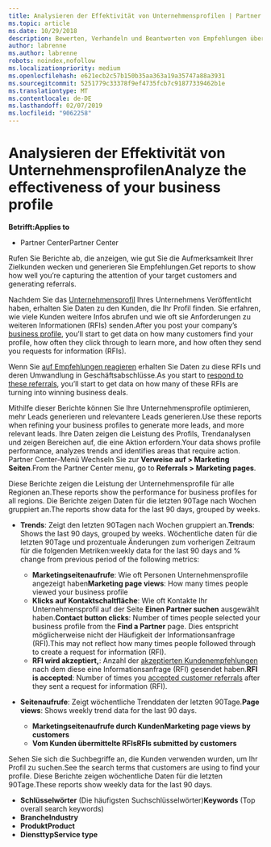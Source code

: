 ```yaml
---
title: Analysieren der Effektivität von Unternehmensprofilen | Partner Center
ms.topic: article
ms.date: 10/29/2018
description: Bewerten, Verhandeln und Beantworten von Empfehlungen über Partner Center.
author: labrenne
ms.author: labrenne
robots: noindex,nofollow
ms.localizationpriority: medium
ms.openlocfilehash: e621ecb2c57b150b35aa363a19a35747a88a3931
ms.sourcegitcommit: 5251779c33378f9ef4735fcb7c91877339462b1e
ms.translationtype: MT
ms.contentlocale: de-DE
ms.lasthandoff: 02/07/2019
ms.locfileid: "9062258"
---
```

# <a name="analyze-the-effectiveness-of-your-business-profile"></a><span data-ttu-id="92987-103">Analysieren der Effektivität von Unternehmensprofilen</span><span class="sxs-lookup"><span data-stu-id="92987-103">Analyze the effectiveness of your business profile</span></span>
<!-- 
https://go.microsoft.com/fwlink/?linkid=849120
-->

**<span data-ttu-id="92987-104">Betrifft:</span><span class="sxs-lookup"><span data-stu-id="92987-104">Applies to</span></span>**

-  <span data-ttu-id="92987-105">Partner Center</span><span class="sxs-lookup"><span data-stu-id="92987-105">Partner Center</span></span>

<span data-ttu-id="92987-106">Rufen Sie Berichte ab, die anzeigen, wie gut Sie die Aufmerksamkeit Ihrer Zielkunden wecken und generieren Sie Empfehlungen.</span><span class="sxs-lookup"><span data-stu-id="92987-106">Get reports to show how well you’re capturing the attention of your target customers and generating referrals.</span></span>

<span data-ttu-id="92987-107">Nachdem Sie das [Unternehmensprofil](create-a-marketing-profile.md) Ihres Unternehmens Veröffentlicht haben, erhalten Sie Daten zu den Kunden, die Ihr Profil finden. Sie erfahren, wie viele Kunden weitere Infos abrufen und wie oft sie Anforderungen zu weiteren Informationen (RFIs) senden.</span><span class="sxs-lookup"><span data-stu-id="92987-107">After you post your company’s [business profile](create-a-marketing-profile.md), you’ll start to get data on how many customers find your profile, how often they click through to learn more, and how often they send you requests for information (RFIs).</span></span> 

<span data-ttu-id="92987-108">Wenn Sie [auf Empfehlungen reagieren](responding-to-referrals.md) erhalten Sie Daten zu diese RFIs und deren Umwandlung in Geschäftsabschlüsse.</span><span class="sxs-lookup"><span data-stu-id="92987-108">As you start to [respond to these referrals](responding-to-referrals.md), you’ll start to get data on how many of these RFIs are turning into winning business deals.</span></span>

<span data-ttu-id="92987-109">Mithilfe dieser Berichte können Sie Ihre Unternehmensprofile optimieren, mehr Leads generieren und relevantere Leads generieren.</span><span class="sxs-lookup"><span data-stu-id="92987-109">Use these reports when refining your business profiles to generate more leads, and more relevant leads.</span></span> <span data-ttu-id="92987-110">Ihre Daten zeigen die Leistung des Profils, Trendanalysen und zeigen Bereichen auf, die eine Aktion erfordern.</span><span class="sxs-lookup"><span data-stu-id="92987-110">Your data shows profile performance, analyzes trends and identifies areas that require action.</span></span> <span data-ttu-id="92987-111">Partner Center-Menü Wechseln Sie zur **Verweise auf > Marketing Seiten**.</span><span class="sxs-lookup"><span data-stu-id="92987-111">From the Partner Center menu, go to **Referrals > Marketing pages**.</span></span>

<span data-ttu-id="92987-112">Diese Berichte zeigen die Leistung der Unternehmensprofile für alle Regionen an.</span><span class="sxs-lookup"><span data-stu-id="92987-112">These reports show the performance for business profiles for all regions.</span></span> <span data-ttu-id="92987-113">Die Berichte zeigen Daten für die letzten 90Tage nach Wochen gruppiert an.</span><span class="sxs-lookup"><span data-stu-id="92987-113">The reports show data for the last 90 days, grouped by weeks.</span></span>

*  <span data-ttu-id="92987-114">**Trends**: Zeigt den letzten 90Tagen nach Wochen gruppiert an.</span><span class="sxs-lookup"><span data-stu-id="92987-114">**Trends**: Shows the last 90 days, grouped by weeks.</span></span> <span data-ttu-id="92987-115">Wöchentliche daten für die letzten 90Tage und prozentuale Änderungen zum vorherigen Zeitraum für die folgenden Metriken:</span><span class="sxs-lookup"><span data-stu-id="92987-115">weekly data for the last 90 days and % change from previous period of the following metrics:</span></span>

   * <span data-ttu-id="92987-116">**Marketingseitenaufrufe**: Wie oft Personen Unternehmensprofile angezeigt haben</span><span class="sxs-lookup"><span data-stu-id="92987-116">**Marketing page views**: How many times people viewed your business profile</span></span>
   * <span data-ttu-id="92987-117">**Klicks auf Kontaktschaltfläche**: Wie oft Kontakte Ihr Unternehmensprofil auf der Seite **Einen Partner suchen** ausgewählt haben.</span><span class="sxs-lookup"><span data-stu-id="92987-117">**Contact button clicks**: Number of times people selected your business profile from the **Find a Partner** page.</span></span> <span data-ttu-id="92987-118">Dies entspricht möglicherweise nicht der Häufigkeit der Informationsanfrage (RFI).</span><span class="sxs-lookup"><span data-stu-id="92987-118">This may not reflect how many times people followed through to create a request for information (RFI).</span></span>
   * <span data-ttu-id="92987-119">**RFI wird akzeptiert,**: Anzahl der [akzeptierten Kundenempfehlungen](responding-to-referrals.md) nach dem diese eine Informationsanfrage (RFI) gesendet haben.</span><span class="sxs-lookup"><span data-stu-id="92987-119">**RFI is accepted**: Number of times you [accepted customer referrals](responding-to-referrals.md) after they sent a request for information (RFI).</span></span>


*  <span data-ttu-id="92987-120">**Seitenaufrufe**: Zeigt wöchentliche Trenddaten der letzten 90Tage.</span><span class="sxs-lookup"><span data-stu-id="92987-120">**Page views**: Shows weekly trend data for the last 90 days.</span></span>
   *  **<span data-ttu-id="92987-121">Marketingseitenaufrufe durch Kunden</span><span class="sxs-lookup"><span data-stu-id="92987-121">Marketing page views by customers</span></span>**
   *  **<span data-ttu-id="92987-122">Vom Kunden übermittelte RFIs</span><span class="sxs-lookup"><span data-stu-id="92987-122">RFIs submitted by customers</span></span>**

<span data-ttu-id="92987-123">Sehen Sie sich die Suchbegriffe an, die Kunden verwenden wurden, um Ihr Profil zu suchen.</span><span class="sxs-lookup"><span data-stu-id="92987-123">See the search terms that customers are using to find your profile.</span></span> <span data-ttu-id="92987-124">Diese Berichte zeigen wöchentliche Daten für die letzten 90Tage.</span><span class="sxs-lookup"><span data-stu-id="92987-124">These reports show weekly data for the last 90 days.</span></span>

*  <span data-ttu-id="92987-125">**Schlüsselwörter** (Die häufigsten Suchschlüsselwörter)</span><span class="sxs-lookup"><span data-stu-id="92987-125">**Keywords** (Top overall search keywords)</span></span> 
*  **<span data-ttu-id="92987-126">Branche</span><span class="sxs-lookup"><span data-stu-id="92987-126">Industry</span></span>**
*  **<span data-ttu-id="92987-127">Produkt</span><span class="sxs-lookup"><span data-stu-id="92987-127">Product</span></span>**
*  **<span data-ttu-id="92987-128">Diensttyp</span><span class="sxs-lookup"><span data-stu-id="92987-128">Service type</span></span>**

